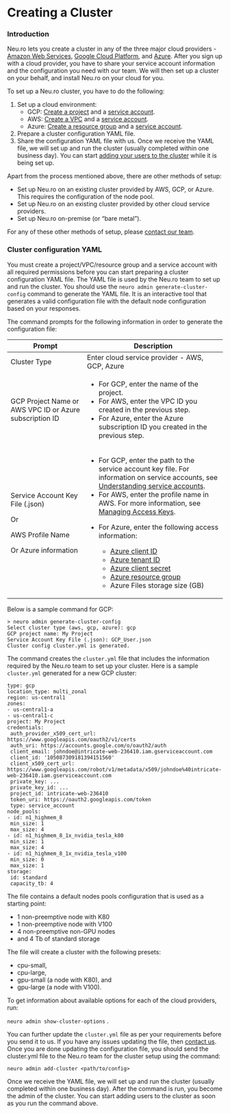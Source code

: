 # Creating a Cluster

### Introduction

Neu.ro lets you create a cluster in any of the three major cloud providers - [Amazon Web Services](https://aws.amazon.com/), [Google Cloud Platform](https://cloud.google.com/), and [Azure](https://azure.microsoft.com/en-in/). After you sign up with a cloud provider, you have to share your service account information and the configuration you need with our team. We will then set up a cluster on your behalf, and install Neu.ro on your cloud for you.

To set up a Neu.ro cluster, you have to do the following:

1. Set up a cloud environment:
   * GCP: [Create a project](https://cloud.google.com/appengine/docs/standard/nodejs/building-app/creating-project) and a [service account](https://cloud.google.com/iam/docs/creating-managing-service-accounts#creating).
   * AWS: [Create a VPC](https://docs.aws.amazon.com/vpc/latest/userguide/vpc-getting-started.html#getting-started-create-vpc) and a [service account](https://docs.aws.amazon.com/IAM/latest/UserGuide/id\_users\_create.html).
   * Azure: [Create a resource group](https://docs.microsoft.com/en-us/azure/azure-resource-manager/management/manage-resource-groups-portal#create-resource-groups) and a [service account](https://docs.microsoft.com/en-us/azure/active-directory/develop/howto-create-service-principal-portal).
2. Prepare a cluster configuration YAML file.
3. Share the configuration YAML file with us. Once we receive the YAML file, we will set up and run the cluster (usually completed within one business day). You can start [adding your users to the cluster](managing-users-and-quotas.md) while it is being set up.

Apart from the process mentioned above, there are other methods of setup:

* Set up Neu.ro on an existing cluster provided by AWS, GCP, or Azure. This requires the configuration of the node pool.&#x20;
* Set up Neu.ro on an existing cluster provided by other cloud service providers.
* Set up Neu.ro on-premise (or “bare metal”).

For any of these other methods of setup, please [contact our team](mailto:team@neu.ro).

### Cluster configuration YAML&#x20;

You must create a project/VPC/resource group and a service account with all required permissions before you can start preparing a cluster configuration YAML file. The YAML file is used by the Neu.ro team to set up and run the cluster. You should use the `neuro admin generate-cluster-config` command to generate the YAML file. It is an interactive tool that generates a valid configuration file with the default node configuration based on your responses.

The command prompts for the following information in order to generate the configuration file:

| **Prompt**                                                                                         | **Description**                                                                                                                                                                                                                                                                                                                                                                                                                                                                                                                                                                                                                                                                                                                                                                                                                                                                                                                                                                                                                                                                                                                                                                                                                                                              |
| -------------------------------------------------------------------------------------------------- | ---------------------------------------------------------------------------------------------------------------------------------------------------------------------------------------------------------------------------------------------------------------------------------------------------------------------------------------------------------------------------------------------------------------------------------------------------------------------------------------------------------------------------------------------------------------------------------------------------------------------------------------------------------------------------------------------------------------------------------------------------------------------------------------------------------------------------------------------------------------------------------------------------------------------------------------------------------------------------------------------------------------------------------------------------------------------------------------------------------------------------------------------------------------------------------------------------------------------------------------------------------------------------- |
| Cluster Type                                                                                       | Enter cloud service provider - AWS, GCP, Azure                                                                                                                                                                                                                                                                                                                                                                                                                                                                                                                                                                                                                                                                                                                                                                                                                                                                                                                                                                                                                                                                                                                                                                                                                               |
| GCP Project Name or AWS VPC ID or Azure subscription ID                                            | <ul><li>For GCP, enter the name of the project.</li><li>For AWS, enter the VPC ID you created in the previous step.</li><li>For Azure, enter the Azure subscription ID you created in the previous step.</li></ul>                                                                                                                                                                                                                                                                                                                                                                                                                                                                                                                                                                                                                                                                                                                                                                                                                                                                                                                                                                                                                                                           |
| <p>Service Account Key File (.json)</p><p>Or</p><p>AWS Profile Name</p><p>Or Azure information</p> | <ul><li>For GCP, enter the path to the service account key file. For information on service accounts, see <a href="https://cloud.google.com/iam/docs/understanding-service-accounts">Understanding service accounts</a>.</li><li>For AWS, enter the profile name in AWS. For more information, see <a href="https://docs.aws.amazon.com/IAM/latest/UserGuide/id_credentials_access-keys.html">Managing Access Keys</a>.</li><li><p>For Azure, enter the following access information:</p><ul><li><a href="https://docs.microsoft.com/en-us/azure/active-directory/develop/howto-create-service-principal-portal#create-a-new-application-secret">Azure client ID</a></li><li><a href="https://docs.microsoft.com/en-us/azure/active-directory/develop/howto-create-service-principal-portal#create-a-new-application-secret">Azure tenant ID</a></li><li><a href="https://docs.microsoft.com/en-us/azure/active-directory/develop/howto-create-service-principal-portal#create-a-new-application-secret">Azure client secret</a></li><li><a href="https://docs.microsoft.com/en-us/azure/active-directory/develop/howto-create-service-principal-portal#assign-a-role-to-the-application">Azure resource group</a></li><li>Azure Files storage size (GB)</li></ul></li></ul> |

Below is a sample command for GCP:

```
> neuro admin generate-cluster-config
Select cluster type (aws, gcp, azure): gcp
GCP project name: My Project
Service Account Key File (.json): GCP_User.json
Cluster config cluster.yml is generated.
```

The command creates the `cluster.yml` file that includes the information required by the Neu.ro team to set up your cluster. Here is a sample `cluster.yml` generated for a new GCP cluster:

```
type: gcp
location_type: multi_zonal
region: us-central1
zones:
- us-central1-a
- us-central1-c
project: My Project
credentials:
 auth_provider_x509_cert_url: https://www.googleapis.com/oauth2/v1/certs
 auth_uri: https://accounts.google.com/o/oauth2/auth
 client_email: johndoe@intricate-web-236410.iam.gserviceaccount.com
 client_id: '105087309181394151560'
 client_x509_cert_url: https://www.googleapis.com/robot/v1/metadata/x509/johndoe%40intricate-web-236410.iam.gserviceaccount.com
 private_key: ...
 private_key_id: ...
 project_id: intricate-web-236410
 token_uri: https://oauth2.googleapis.com/token
 type: service_account
node_pools:
- id: n1_highmem_8
 min_size: 1
 max_size: 4
- id: n1_highmem_8_1x_nvidia_tesla_k80
 min_size: 1
 max_size: 4
- id: n1_highmem_8_1x_nvidia_tesla_v100
 min_size: 0
 max_size: 1
storage:
 id: standard
 capacity_tb: 4
```

The file contains a default nodes pools configuration that is used as a starting point:

* 1 non-preemptive node with K80
* 1 non-preemptive node with V100
* 4 non-preemptive non-GPU nodes
* and 4 Tb of standard storage

The file will create a cluster with the following presets:

* cpu-small,
* cpu-large,
* gpu-small (a node with K80), and
* gpu-large (a node with V100).

To get information about available options for each of the cloud providers, run:

`neuro admin show-cluster-options` .

You can further update the `cluster.yml` file as per your requirements before you send it to us. If you have any issues updating the file, then [contact us](mailto:team@neu.ro). Once you are done updating the configuration file, you should send the cluster.yml file to the Neu.ro team for the cluster setup using the command:

`neuro admin add-cluster <path/to/config>`

Once we receive the YAML file, we will set up and run the cluster (usually completed within one business day). After the command is run, you become the admin of the cluster. You can start adding users to the cluster as soon as you run the command above.
